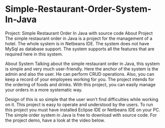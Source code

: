 # Simple-Restaurant-Order-System-In-Java

Project: Simple Restaurant Order In Java with source code
About Project
The simple restaurant order in Java is a project for the management of a hotel. The whole system is in Netbeans IDE. The system does not have MySql as database support. The system supports all the features that are required here in this system.

About System
Talking about the simple restaurant order in Java, this system is simple and very much user-friendly. Here the anchor of the system is the admin and also the user. He can perform CRUD operations. Also, you can keep a record of your employees working for you. The project intends for the ordering of foods and drinks. With this project, you can easily manage your orders in a more systematic way.

Design of this is so simple that the user won’t find difficulties while working on it. This project is easy to operate and understood by the users. To run this project you must have installed Eclipse IDE or Netbeans IDE on your PC. The simple order system in Java is free to download with source code. For the project demo, have a look at the video below.

